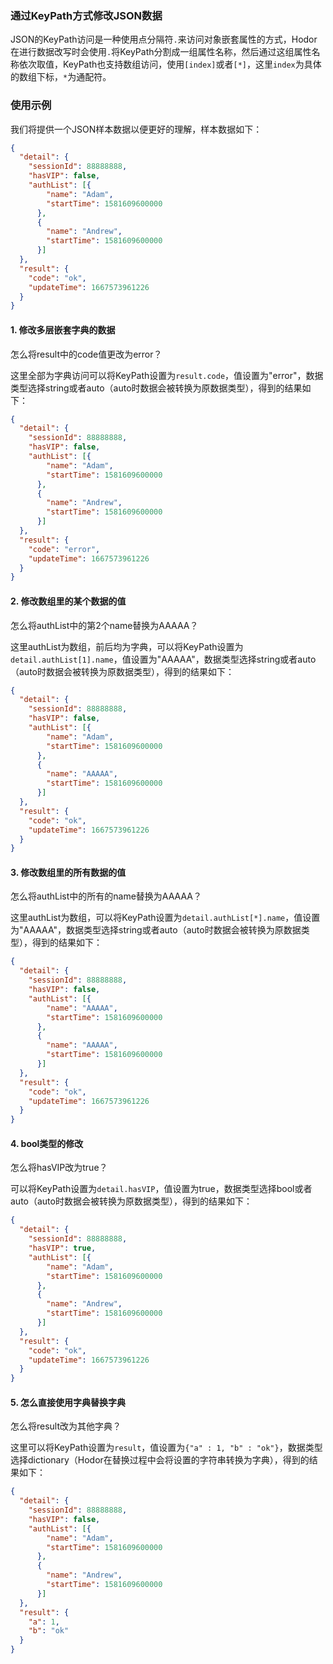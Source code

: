 ### 通过KeyPath方式修改JSON数据

JSON的KeyPath访问是一种使用点分隔符`.`来访问对象嵌套属性的方式，Hodor在进行数据改写时会使用`.`将KeyPath分割成一组属性名称，然后通过这组属性名称依次取值，KeyPath也支持数组访问，使用`[index]`或者`[*]`，这里`index`为具体的数组下标，`*`为通配符。

### 使用示例
我们将提供一个JSON样本数据以便更好的理解，样本数据如下：

```json
{
  "detail": {
    "sessionId": 88888888,
    "hasVIP": false,
    "authList": [{
        "name": "Adam",
        "startTime": 1581609600000
      },
      {
        "name": "Andrew",
        "startTime": 1581609600000
      }]
  },
  "result": {
    "code": "ok",
    "updateTime": 1667573961226
  }
}
```

#### 1. 修改多层嵌套字典的数据
怎么将result中的code值更改为error？

这里全部为字典访问可以将KeyPath设置为`result.code`，值设置为"error"，数据类型选择string或者auto（auto时数据会被转换为原数据类型），得到的结果如下：

```json
{
  "detail": {
    "sessionId": 88888888,
    "hasVIP": false,
    "authList": [{
        "name": "Adam",
        "startTime": 1581609600000
      },
      {
        "name": "Andrew",
        "startTime": 1581609600000
      }]
  },
  "result": {
    "code": "error",
    "updateTime": 1667573961226
  }
}
```

#### 2. 修改数组里的某个数据的值
怎么将authList中的第2个name替换为AAAAA？

这里authList为数组，前后均为字典，可以将KeyPath设置为`detail.authList[1].name`，值设置为"AAAAA"，数据类型选择string或者auto（auto时数据会被转换为原数据类型），得到的结果如下：

```json
{
  "detail": {
    "sessionId": 88888888,
    "hasVIP": false,
    "authList": [{
        "name": "Adam",
        "startTime": 1581609600000
      },
      {
        "name": "AAAAA",
        "startTime": 1581609600000
      }]
  },
  "result": {
    "code": "ok",
    "updateTime": 1667573961226
  }
}
```

#### 3. 修改数组里的所有数据的值
怎么将authList中的所有的name替换为AAAAA？

这里authList为数组，可以将KeyPath设置为`detail.authList[*].name`，值设置为"AAAAA"，数据类型选择string或者auto（auto时数据会被转换为原数据类型），得到的结果如下：

```json
{
  "detail": {
    "sessionId": 88888888,
    "hasVIP": false,
    "authList": [{
        "name": "AAAAA",
        "startTime": 1581609600000
      },
      {
        "name": "AAAAA",
        "startTime": 1581609600000
      }]
  },
  "result": {
    "code": "ok",
    "updateTime": 1667573961226
  }
}
```

#### 4. bool类型的修改
怎么将hasVIP改为true？

可以将KeyPath设置为`detail.hasVIP`，值设置为true，数据类型选择bool或者auto（auto时数据会被转换为原数据类型），得到的结果如下：

```json
{
  "detail": {
    "sessionId": 88888888,
    "hasVIP": true,
    "authList": [{
        "name": "Adam",
        "startTime": 1581609600000
      },
      {
        "name": "Andrew",
        "startTime": 1581609600000
      }]
  },
  "result": {
    "code": "ok",
    "updateTime": 1667573961226
  }
}
```

#### 5. 怎么直接使用字典替换字典
怎么将result改为其他字典？

这里可以将KeyPath设置为`result`，值设置为`{"a" : 1, "b" : "ok"}`，数据类型选择dictionary（Hodor在替换过程中会将设置的字符串转换为字典），得到的结果如下：

```json
{
  "detail": {
    "sessionId": 88888888,
    "hasVIP": false,
    "authList": [{
        "name": "Adam",
        "startTime": 1581609600000
      },
      {
        "name": "Andrew",
        "startTime": 1581609600000
      }]
  },
  "result": {
    "a": 1,
    "b": "ok"
  }
}
```